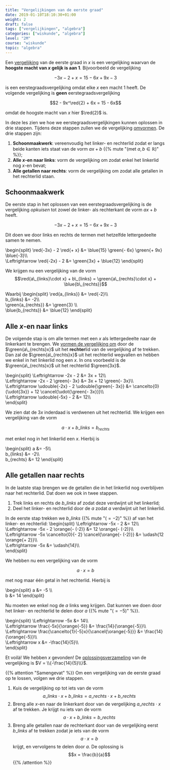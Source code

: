 ```yaml
---
title: "Vergelijkingen van de eerste graad"
date: 2019-01-10T18:10:30+01:00
weight: 2
draft: false
tags: ["vergelijkingen", "algebra"]
categories: ["wiskunde", "algebra"]
level: "2M"
course: "wiskunde"
topic: "algebra"
---
```

Een [vergelijking](../intro) van de eerste graad in $x$ is een vergelijking
waarvan de **hoogste macht van $x$ gelijk is aan $1$**. Bijvoorbeeld de
vergelijking

$$-3x - 2 + x = 15 - 6x + 9x -3$$

is een eerstegraadsvergelijking omdat elke $x$ een macht $1$ heeft.
De volgende vergelijking is **geen** eerstegraadsvergelijking

$$2 - 9x^\red{2} + 6x = 15 - 6x$$

omdat de hoogste macht van $x$ hier $\red{2}$ is.

In deze les zien we hoe we eerstegraadsvergelijkingen kunnen oplossen in drie
stappen. Tijdens deze stappen zullen we de vergelijking
[omvormen](../omvormen). 
De drie stappen zijn:

1. **Schoonmaakwerk**: vereenvoudig het linker- en rechterlid zodat er langs
beide kanten iets staat van de vorm $a x + b$
{{% mute "(met $a, b \in \mathbb{R}$)" %}};
2. **Alle $x$-en naar links**: vorm de vergelijking om zodat enkel het
linkerlid nog $x$-en bevat;
3. **Alle getallen naar rechts**: vorm de vergelijking om zodat alle getallen in
het rechterlid staan.

## Schoonmaakwerk
De eerste stap in het oplossen van een eerstegraadsvergelijking is de
vergelijking *opkuisen* tot zowel de linker- als rechterkant de vorm $ax + b$
heeft.

$$-3x - 2 + x = 15 - 6x + 9x -3$$

Dit doen we door links en rechts de termen met hetzelfde lettergedeelte samen
te nemen.

\begin{split}
    \red{-3x} - 2 \red{+ x} &= \blue{15}
    \green{- 6x}
    \green{+ 9x} \blue{-3}\\\\\
    \Leftrightarrow \red{-2x} - 2 &= \green{3x} + \blue{12}
\end{split}

We krijgen nu een vergelijking van de vorm
$$\red{a\_{links}\cdot x} + b\_{links} = \green{a\_{rechts}\cdot x} + \blue{b\_{rechts}}$$

Waarbij
\begin{split}
    \red{a\_{links}} &= \red{-2}\\\\\
    b\_{links} &= -2\\\\\
    \green{a\_{rechts}} &= \green{3} \\\\\
    \blue{b\_{rechts}} &= \blue{12}
\end{split}

## Alle $x$-en naar links
De volgende stap is om alle termen met een $x$ als lettergedeelte naar de
linkerkant te brengen. We [vormen de vergelijking om](../omvormen) door de
$\green{a\_{rechts}x}$
uit het **rechter**lid van de vergelijking af te trekken. Dan zal de
$\green{a\_{rechts}x}$ uit het
rechterlid wegvallen en hebben we enkel in het linkerlid nog een $x$.
In ons voorbeeld is de $\green{a\_{rechts}x}$ uit het rechterlid $\green{3x}$.

\begin{split}
    \Leftrightarrow -2x - 2 &= 3x + 12\\\\\
    \Leftrightarrow -2x - 2 \green{- 3x} &= 3x + 12 \green{- 3x}\\\\\
    \Leftrightarrow \udouble{-2x} - 2 \udouble{\green{- 3x}} &= \cancelto{0}{\udot{3x}} + 12 \cancel{\udot{\green{- 3x}}}\\\\\
    \Leftrightarrow \udouble{-5x} - 2 &= 12\\\\\
\end{split}

We zien dat de $3x$ inderdaad is verdwenen uit het rechterlid.
We krijgen een vergelijking van de vorm

$$a\cdot x + b\_{links} = b_{rechts}$$

met enkel nog in het linkerlid een $x$. Hierbij is

\begin{split}
    a &= -5\\\\\
    b\_{links} &= -2\\\\\
    b\_{rechts} &= 12
\end{split}

## Alle getallen naar rechts
In de laatste stap brengen we de getallen die in het linkerlid nog overblijven 
naar het rechterlid. Dat doen we ook in twee stappen.

1. Trek links en rechts de $b\_{links}$ af zodat deze verdwijnt uit het linkerlid;
2. Deel het linker- en rechterlid door de $a$ zodat $a$ verdwijnt uit het
   linkerlid.

In de eerste stap trekken we $b\_{links}$ {{% mute "($= -2$)" %}} af van het linker- en rechterlid:
\begin{split}
    \Leftrightarrow -5x - 2 &= 12\\\\\
    \Leftrightarrow -5x - 2 \orange{- (-2)} &= 12 \orange{- (-2)}\\\\\
    \Leftrightarrow -5x \cancelto{0}{- 2} \cancel{\orange{- (-2)}} &= \udash{12 \orange{+ 2}}\\\\\
    \Leftrightarrow -5x &= \udash{14}\\\\\
\end{split}

We hebben nu een vergelijking van de vorm

$$a\cdot x = b$$

met nog maar één getal in het rechterlid. Hierbij is

\begin{split}
    a &= -5 \\\\\
    b &= 14
\end{split}

Nu moeten we enkel nog de $a$ links weg krijgen. Dat kunnen we doen door het
linker- en rechterlid te delen door $a$ {{% mute "($= -5$)" %}}.

\begin{split}
    \Leftrightarrow -5x &= 14\\\\\
    \Leftrightarrow \frac{-5x}{\orange{-5}} &= \frac{14}{\orange{-5}}\\\\\
    \Leftrightarrow \frac{\cancelto{1}{-5}x}{\cancel{\orange{-5}}} &= \frac{14}{\orange{-5}}\\\\\
    \Leftrightarrow x &= -\frac{14}{5}\\\\\
\end{split}

Et voilà! We hebben $x$ gevonden! De [oplossingsverzameling](../intro#oplossingsverzameling) van de vergelijking
is $V = \\{-\frac{14}{5}\\}$.

{{% attention "Samengevat" %}}
Om een vergelijking van de eerste graad op te lossen, volgen we drie stappen.

1. Kuis de vergelijking op tot iets van de vorm $$a\_{links}\cdot x + b\_{links} = a\_{rechts}\cdot x + b\_{rechts}$$
2. Breng alle $x$-en naar de linkerkant door van de vergelijking
   $a\_{rechts}\cdot x$ af te trekken. Je krijgt nu iets van de vorm
   $$a\cdot x + b\_{links} = b\_{rechts}$$
3. Breng alle getallen naar de rechterkant door van de vergelijking eerst
   $b\_{links}$ af te trekken zodat je iets van de vorm $$a\cdot x = b$$
   krijgt, en vervolgens te delen door $a$.
   De oplossing is
   $$x = \frac{b}{a}$$
{{% /attention %}}
